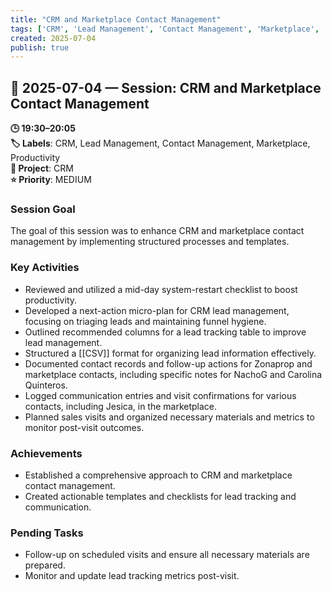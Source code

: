```yaml
---
title: "CRM and Marketplace Contact Management"
tags: ['CRM', 'Lead Management', 'Contact Management', 'Marketplace', 'Productivity']
created: 2025-07-04
publish: true
---
```


## 📅 2025-07-04 — Session: CRM and Marketplace Contact Management

**🕒 19:30–20:05**  
**🏷️ Labels**: CRM, Lead Management, Contact Management, Marketplace, Productivity  
**📂 Project**: CRM  
**⭐ Priority**: MEDIUM  


### Session Goal
The goal of this session was to enhance CRM and marketplace contact management by implementing structured processes and templates.

### Key Activities
- Reviewed and utilized a mid-day system-restart checklist to boost productivity.
- Developed a next-action micro-plan for CRM lead management, focusing on triaging leads and maintaining funnel hygiene.
- Outlined recommended columns for a lead tracking table to improve lead management.
- Structured a [[CSV]] format for organizing lead information effectively.
- Documented contact records and follow-up actions for Zonaprop and marketplace contacts, including specific notes for NachoG and Carolina Quinteros.
- Logged communication entries and visit confirmations for various contacts, including Jesica, in the marketplace.
- Planned sales visits and organized necessary materials and metrics to monitor post-visit outcomes.

### Achievements
- Established a comprehensive approach to CRM and marketplace contact management.
- Created actionable templates and checklists for lead tracking and communication.

### Pending Tasks
- Follow-up on scheduled visits and ensure all necessary materials are prepared.
- Monitor and update lead tracking metrics post-visit.
